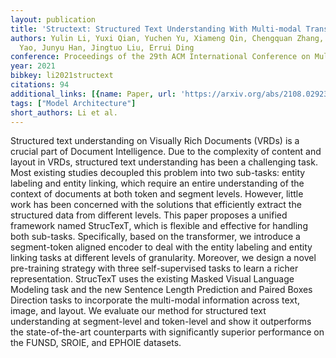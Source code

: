 ```yaml
---
layout: publication
title: 'Structext: Structured Text Understanding With Multi-modal Transformers'
authors: Yulin Li, Yuxi Qian, Yuchen Yu, Xiameng Qin, Chengquan Zhang, Yan Liu, Kun
  Yao, Junyu Han, Jingtuo Liu, Errui Ding
conference: Proceedings of the 29th ACM International Conference on Multimedia
year: 2021
bibkey: li2021structext
citations: 94
additional_links: [{name: Paper, url: 'https://arxiv.org/abs/2108.02923'}]
tags: ["Model Architecture"]
short_authors: Li et al.
---
```

Structured text understanding on Visually Rich Documents (VRDs) is a crucial
part of Document Intelligence. Due to the complexity of content and layout in
VRDs, structured text understanding has been a challenging task. Most existing
studies decoupled this problem into two sub-tasks: entity labeling and entity
linking, which require an entire understanding of the context of documents at
both token and segment levels. However, little work has been concerned with the
solutions that efficiently extract the structured data from different levels.
This paper proposes a unified framework named StrucTexT, which is flexible and
effective for handling both sub-tasks. Specifically, based on the transformer,
we introduce a segment-token aligned encoder to deal with the entity labeling
and entity linking tasks at different levels of granularity. Moreover, we
design a novel pre-training strategy with three self-supervised tasks to learn
a richer representation. StrucTexT uses the existing Masked Visual Language
Modeling task and the new Sentence Length Prediction and Paired Boxes Direction
tasks to incorporate the multi-modal information across text, image, and
layout. We evaluate our method for structured text understanding at
segment-level and token-level and show it outperforms the state-of-the-art
counterparts with significantly superior performance on the FUNSD, SROIE, and
EPHOIE datasets.